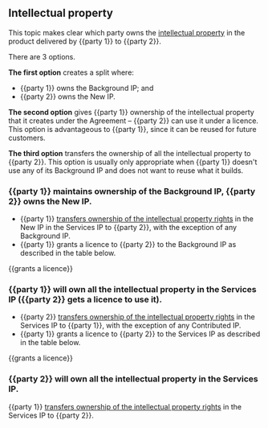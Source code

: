 ## Intellectual property

This topic makes clear which party owns the [intellectual property](https://github.com/lawpatch/dictionary/blob/master/intellectual_property.md) in the product delivered by {{party 1}} to {{party 2}}.

There are 3 options.

**The first option** creates a split where:
- {{party 1}} owns the Background IP; and
- {{party 2}} owns the New IP.

**The second option** gives {{party 1}} ownership of the intellectual property that it creates under the Agreement – {{party 2}} can use it under a licence.  This option is advantageous to {{party 1}}, since it can be reused for future customers.

**The third option** transfers the ownership of all the intellectual property to {{party 2}}. This option is usually only appropriate when {{party 1}} doesn't use any of its Background IP and does not want to reuse what it builds.

### {{party 1}} maintains ownership of the Background IP, {{party 2}} owns the New IP.

- {{party 1}} [transfers ownership of the intellectual property rights](https://github.com/lawpatch/au-ip_transfer/blob/e1f03c73bd15e8ddfa281aeff129154f734eff71/au-ip_transfer.md) in the New IP in the Services IP to {{party 2}}, with the exception of any Background IP.
- {{party 1}} grants a licence to {{party 2}} to the Background IP as described in the table below.


{{grants a licence}}

### {{party 1}} will own all the intellectual property in the Services IP ({{party 2}} gets a licence to use it).

- {{party 2}} [transfers ownership of the intellectual property rights](https://github.com/lawpatch/au-ip_transfer/blob/e1f03c73bd15e8ddfa281aeff129154f734eff71/au-ip_transfer.md) in the Services IP to {{party 1}}, with the exception of any Contributed IP.
- {{party 1}} grants a licence to {{party 2}} to the Services IP as described in the table below.

{{grants a licence}}

### {{party 2}} will own all the intellectual property in the Services IP.

{{party 1}} [transfers ownership of the intellectual property rights](https://github.com/lawpatch/au-ip_transfer/blob/e1f03c73bd15e8ddfa281aeff129154f734eff71/au-ip_transfer.md) in the Services IP to {{party 2}}.

